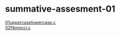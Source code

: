 # summative-assesment-01
[01uppercaselowercase.c](https://github.com/srishivanic/summative-assesment-01/blob/62c1c4449491437c736ed761c54b3d22ccf702ab/01uppercaselowercase.c)<br/>
[02fibnocci.c](https://github.com/srishivanic/summative-assesment-01/blob/f9fa171d7136af58a8c0fb7ce7e2bbe01abec014/02fibnocci.c)<br/>

